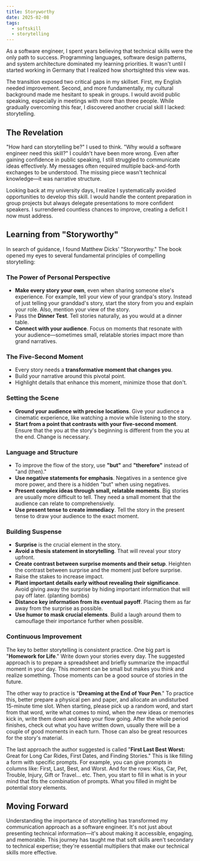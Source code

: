 ```yaml
---
title: Storyworthy
date: 2025-02-08
tags:
  - softskill
  - storytelling
---
```


As a software engineer, I spent years believing that technical skills were the only path to success. Programming languages, software design patterns, and system architecture dominated my learning priorities. It wasn't until I started working in Germany that I realized how shortsighted this view was.

The transition exposed two critical gaps in my skillset. First, my English needed improvement. Second, and more fundamentally, my cultural background made me hesitant to speak in groups. I would avoid public speaking, especially in meetings with more than three people. While gradually overcoming this fear, I discovered another crucial skill I lacked: storytelling.

## The Revelation

"How hard can storytelling be?" I used to think. "Why would a software engineer need this skill?" I couldn't have been more wrong. Even after gaining confidence in public speaking, I still struggled to communicate ideas effectively. My messages often required multiple back-and-forth exchanges to be understood. The missing piece wasn't technical knowledge—it was narrative structure.

Looking back at my university days, I realize I systematically avoided opportunities to develop this skill. I would handle the content preparation in group projects but always delegate presentations to more confident speakers. I surrendered countless chances to improve, creating a deficit I now must address.

## Learning from "Storyworthy"

In search of guidance, I found Matthew Dicks' "Storyworthy." The book opened my eyes to several fundamental principles of compelling storytelling:

### The Power of Personal Perspective
- **Make every story your own**, even when sharing someone else's experience. For example, tell your view of your grandpa's story. Instead of just telling your granddad's story, start the story from you and explain your role. Also, mention your view of the story.
- Pass the **Dinner Test**. Tell stories naturally, as you would at a dinner table.
- **Connect with your audience**. Focus on moments that resonate with your audience—sometimes small, relatable stories impact more than grand narratives. 

### The Five-Second Moment
- Every story needs a **transformative moment that changes you**.
- Build your narrative around this pivotal point.
- Highlight details that enhance this moment, minimize those that don't.

### Setting the Scene
- **Ground your audience with precise locations**. Give your audience a cinematic experience, like watching a movie while listening to the story.
- **Start from a point that contrasts with your five-second moment**. Ensure that the you at the story's beginning is different from the you at the end. Change is necessary.

### Language and Structure
- To improve the flow of the story, use **"but"** and **"therefore"** instead of "and (then)."
- **Use negative statements for emphasis**. Negatives in a sentence give more power, and there is a hidden "but" when using negatives.
- **Present complex ideas through small, relatable moments**. Big stories are usually more difficult to tell. They need a small moment that the audience can relate to comprehensively.
- **Use present tense to create immediacy**. Tell the story in the present tense to draw your audience to the exact moment.

### Building Suspense
- **Surprise** is the crucial element in the story.
- **Avoid a thesis statement in storytelling**. That will reveal your story upfront.
- **Create contrast between surprise moments and their setup**. Heighten the contrast between surprise and the moment just before surprise.
- Raise the stakes to increase impact.
- **Plant important details early without revealing their significance**. Avoid giving away the surprise by hiding important information that will pay off later. (planting bombs)
- **Distance key information from its eventual payoff**. Placing them as far away from the surprise as possible.
- **Use humor to mask crucial elements**. Build a laugh around them to camouflage their importance further when possible.

### Continuous Improvement
The key to better storytelling is consistent practice. One big part is "**Homework for Life**." Write down your stories every day. The suggested approach is to prepare a spreadsheet and briefly summarize the impactful moment in your day. This moment can be small but makes you think and realize something. Those moments can be a good source of stories in the future.

The other way to practice is "**Dreaming at the End of Your Pen**." To practice this, better prepare a physical pen and paper, and allocate an undisturbed 15-minute time slot. When starting, please pick up a random word, and start from that word, write what comes to mind, when the new ideas or memories kick in, write them down and keep your flow going. After the whole period finishes, check out what you have written down, usually there will be a couple of good moments in each turn. Those can also be great resources for the story's material.

The last approach the author suggested is called "**First Last Best Worst:** Great for Long Car Rides, First Dates, and Finding Stories." This is like filling a form with specific prompts. For example, you can give prompts in columns like: First, Last, Best, and Worst. And for the rows: Kiss, Car, Pet, Trouble, Injury, Gift or Travel... etc. Then, you start to fill in what is in your mind that fits the combination of prompts. What you filled in might be potential story elements.
## Moving Forward

Understanding the importance of storytelling has transformed my communication approach as a software engineer. It's not just about presenting technical information—it's about making it accessible, engaging, and memorable. This journey has taught me that soft skills aren't secondary to technical expertise; they're essential multipliers that make our technical skills more effective.